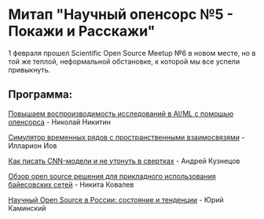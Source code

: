 # Митап "Научный опенсорс №5 - Покажи и Расскажи"

1 февраля прошел Scientific Open Source Meetup №6 в новом месте, но в той же теплой, неформальной обстановке, к которой мы все успели привыкнуть.

## Программа:

[Повышаем воспроизводимость исследований в AI/ML с помощью опенсорса](./OS_Nikitin_ImprovingStudiesReproducibility.pdf) - Николай Никитин

[Симулятор временных рядов с пространственными взаимосвязями](./OS_Iov_TimeSeriesSimulator.pdf) - Илларион Иов

[Как писать CNN-модели и не утонуть в свертках](./OS_Kuznetsov_HowToComposeCNNModels.pdf) - Андрей Кузнецов

[Обзор open source решения для прикладного использования байесовских сетей](./OS_Kovalev_BayesianNetworksOverview.pdf) - Никита Ковалев

[Научный Open Source в России: состояние и тенденции](./OS_Kaminski_RuScientificOSTrendsAndStatus.pdf) - Юрий Каминский
